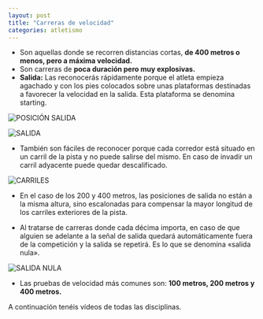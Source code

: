 ```yaml
---
layout: post
title: "Carreras de velocidad"
categories: atletismo
---
```


* Son aquellas donde se recorren distancias cortas, **de 400 metros o menos, pero a máxima velocidad.**
* Son carreras de **poca duración pero muy explosivas.** 
* **Salida:** Las reconocerás rápidamente porque el atleta empieza agachado y con los pies colocados sobre unas plataformas destinadas a favorecer la velocidad en la salida. Esta plataforma se denomina starting.

![POSICIÓN SALIDA](https://danieledufis.github.io/images_text/atletismo_posicion%20de%20salida.jpg)

![SALIDA](https://danieledufis.github.io/images_text/atletismo_salida%20carreras%20velocidad.jpg)
 
* También son fáciles de reconocer porque cada corredor está situado en un carril de la pista y no puede salirse del mismo. En caso de invadir un carril adyacente puede quedar descalificado.
 
![CARRILES](https://danieledufis.github.io/images_text/atletismo_carriles_atletismo.png)

* En el caso de los 200 y 400 metros, las posiciones de salida no están a la misma altura, sino escalonadas para compensar la mayor longitud de los carriles exteriores de la pista.


* Al tratarse de carreras donde cada décima importa, en caso de que alguien se adelante a la señal de salida quedará automáticamente fuera de la competición y la salida se repetirá. Es lo que se denomina «salida nula».

![SALIDA NULA](https://danieledufis.github.io/images_text/atletismo_salidanula1.jpg)

* Las pruebas de velocidad más comunes son: **100 metros, 200 metros y 400 metros.**

A continuación tenéis vídeos de todas las disciplinas.
